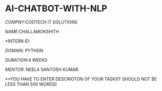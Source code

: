# AI-CHATBOT-WITH-NLP

*COMPNY*:CODTECH IT SOLUTIONS

*NAME*:CHALLAMOKSHITH

*INTERN ID:

*DOMAIN*: PYTHON

*DURATION*:4 WEEKS

*MENTOR*: NEELA SANTOSH KUMAR

**YOU HAVE TO ENTER DESCRIOTON OF YOUR TASK(IT SHOULD NOT BE LESS THAN 500 WORDS)
